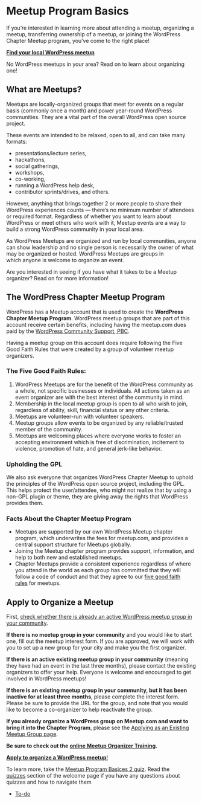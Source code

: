 # Meetup Program Basics

If you’re interested in learning more about attending a meetup, organizing a meetup, transferring ownership of a meetup, or joining the WordPress Chapter Meetup program, you’ve come to the right place!

[**Find your local WordPress meetup**](https://www.meetup.com/pro/wordpress/)

No WordPress meetups in your area? Read on to learn about organizing one!

## What are Meetups?

Meetups are locally-organized groups that meet for events on a regular basis (commonly once a month) and power year-round WordPress communities. They are a vital part of the overall WordPress open source project.

These events are intended to be relaxed, open to all, and can take many formats:

*   presentations/lecture series,
*   hackathons,
*   social gatherings,
*   workshops,
*   co-working,
*   running a WordPress help desk,
*   contributor sprints/drives, and others.

However, anything that brings together 2 or more people to share their WordPress experiences counts — there’s no minimum number of attendees or required format. Regardless of whether you want to learn about WordPress or meet others who work with it, Meetup events are a way to build a strong WordPress community in your local area.

As WordPress Meetups are organized and run by local communities, anyone can show leadership and no single person is necessarily the owner of what may be organized or hosted. WordPress Meetups are groups in which anyone is welcome to organize an event.

Are you interested in seeing if you have what it takes to be a Meetup organizer? Read on for more information!

## The WordPress Chapter Meetup Program

WordPress has a Meetup account that is used to create the **WordPress Chapter Meetup Program**. WordPress meetup groups that are part of this account receive certain benefits, including having the meetup.com dues paid by the [WordPress Community Support, PBC](https://make.wordpress.org/community/2016/03/02/transitioning-to-wordpress-community-support/).

Having a meetup group on this account does require following the Five Good Faith Rules that were created by a group of volunteer meetup organizers.

### The Five Good Faith Rules:

1.  WordPress Meetups are for the benefit of the WordPress community as a whole, not specific businesses or individuals. All actions taken as an event organizer are with the best interest of the community in mind.
2.  Membership in the local meetup group is open to all who wish to join, regardless of ability, skill, financial status or any other criteria.
3.  Meetups are volunteer-run with volunteer speakers.
4.  Meetup groups allow events to be organized by any reliable/trusted member of the community.
5.  Meetups are welcoming places where everyone works to foster an accepting environment which is free of discrimination, incitement to violence, promotion of hate, and general jerk-like behavior.

### Upholding the GPL

We also ask everyone that organizes WordPress Chapter Meetup to uphold the principles of the WordPress open source project, including the GPL. This helps protect the user/attendee, who might not realize that by using a non-GPL plugin or theme, they are giving away the rights that WordPress provides them.

### Facts About the Chapter Meetup Program

*   Meetups are supported by our own WordPress Meetup chapter program, which underwrites the fees for meetup.com, and provides a central support structure for Meetups globally.
*   Joining the Meetup chapter program provides support, information, and help to both new and established meetups.
*   Chapter Meetups provide a consistent experience regardless of where you attend in the world as each group has committed that they will follow a code of conduct and that they agree to our [five good faith rules](https://make.wordpress.org/community/handbook/meetup-organizer/meetup-program-basics/#the-five-good-faith-rules) for meetups.

## Apply to Organize a Meetup

First, [check whether there is already an active WordPress meetup group in your community](https://www.meetup.com/pro/wordpress/).

**If there is no meetup group in your community** and you would like to start one, fill out the meetup interest form. If you are approved, we will work with you to set up a new group for your city and make you the first organizer.

**If there is an active existing meetup group in your community** (meaning they have had an event in the last three months), please contact the existing organizers to offer your help. Everyone is welcome and encouraged to get involved in WordPress meetups!

**If there is an existing meetup group in your community, but it has been inactive for at least three months**, please complete the interest form. Please be sure to provide the URL for the group, and note that you would like to become a co-organizer to help reactivate the group.

**If you already organize a WordPress group on Meetup.com and want to bring it into the Chapter Program**, please see the [Applying as an Existing Meetup Group page](https://make.wordpress.org/community/handbook/meetup-organizer/meetup-program-basics/interest-form/).

**Be sure to check out the** [**online Meetup Organizer Training**](https://learn.wordpress.org/course/wordpress-meetup-organizer-training/)**.**

[**Apply to organize a WordPress meetup**!](https://central.wordcamp.org/meetup-organizer-application/)

To learn more, take the [Meetup Program Basices 2 quiz](https://wordpress.org/contributor-training/quiz/meetup-program-basics-2/). Read the [quizzes](https://make.wordpress.org/community/handbook/meetup-organizer/welcome/#quizzes) section of the welcome page if you have any questions about quizzes and how to navigate them

*   [To-do](# "To-do")